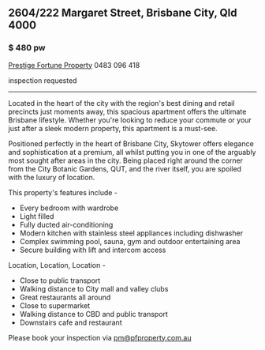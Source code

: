 ## 2604/222 Margaret Street, Brisbane City, Qld 4000

### $ 480 pw  

[Prestige Fortune Property](https://pfproperty.com.au/about/)
0483 096 418

inspection requested  

***

Located in the heart of the city with the region's best dining and retail precincts just moments away, this spacious apartment offers the ultimate Brisbane lifestyle. Whether you're looking to reduce your commute or your just after a sleek modern property, this apartment is a must-see.  
  
Positioned perfectly in the heart of Brisbane City, Skytower offers elegance and sophistication at a premium, all whilst putting you in one of the arguably most sought after areas in the city. Being placed right around the corner from the City Botanic Gardens, QUT, and the river itself, you are spoiled with the luxury of location.  
  
This property's features include -  
* Every bedroom with wardrobe  
* Light filled  
* Fully ducted air-conditioning  
* Modern kitchen with stainless steel appliances including dishwasher  
* Complex swimming pool, sauna, gym and outdoor entertaining area  
* Secure building with lift and intercom access  
  
Location, Location, Location -  
* Close to public transport  
* Walking distance to City mall and valley clubs  
* Great restaurants all around  
* Close to supermarket  
* Walking distance to CBD and public transport  
* Downstairs cafe and restaurant  
  
Please book your inspection via pm@pfproperty.com.au